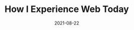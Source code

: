 ---
date: 2021-08-22
tags:
  - website
  - meta
target_url: https://how-i-experience-web-today.com/
title: How I Experience Web Today
---